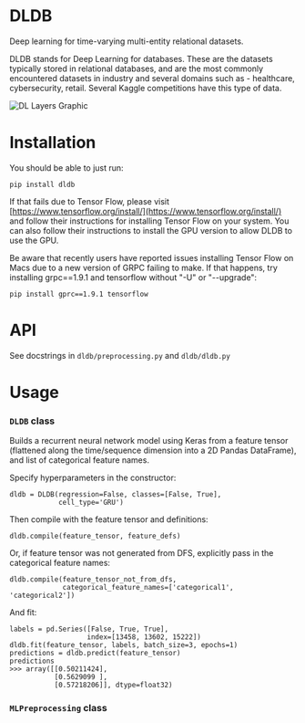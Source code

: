 # DLDB

Deep learning for time-varying multi-entity relational datasets. 

DLDB stands for Deep Learning for databases.  These are the datasets typically stored in relational databases, and are the most commonly encountered datasets in industry and several domains such as - healthcare, cybersecurity, retail. Several Kaggle competitions have this type of data. 


![DL Layers Graphic](dldb_fig.png)

# Installation

You should be able to just run:
```
pip install dldb
```

If that fails due to Tensor Flow, please visit [https://www.tensorflow.org/install/](https://www.tensorflow.org/install/) and follow their instructions for installing Tensor Flow on your system.
You can also follow their instructions to install the GPU version to allow DLDB to use the GPU.

Be aware that recently users have reported issues installing Tensor Flow on Macs due to a new version of GRPC failing to make. If that happens, try installing grpc==1.9.1 and tensorflow without "-U" or "--upgrade":

```
pip install gprc==1.9.1 tensorflow
```

# API

See docstrings in `dldb/preprocessing.py` and `dldb/dldb.py`


# Usage
### `DLDB` class

Builds a recurrent neural network model using Keras from a feature tensor (flattened along the time/sequence dimension into a 2D Pandas DataFrame), and list of categorical feature names.

Specify hyperparameters in the constructor:

```
dldb = DLDB(regression=False, classes=[False, True],
            cell_type='GRU')
```

Then compile with the feature tensor and definitions:
```
dldb.compile(feature_tensor, feature_defs)
```

Or, if feature tensor was not generated from DFS, explicitly pass in the categorical feature names:
```
dldb.compile(feature_tensor_not_from_dfs,
             categorical_feature_names=['categorical1', 'categorical2'])
```

And fit:

```
labels = pd.Series([False, True, True],
                   index=[13458, 13602, 15222])
dldb.fit(feature_tensor, labels, batch_size=3, epochs=1)
predictions = dldb.predict(feature_tensor)
predictions
>>> array([[0.50211424],
           [0.5629099 ],
           [0.57218206]], dtype=float32)
```

### `MLPreprocessing` class
